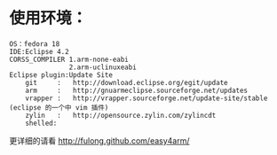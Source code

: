 使用环境：
=====================
	OS：fedora 18
	IDE:Eclipse 4.2
	CORSS_COMPILER 1.arm-none-eabi
				   2.arm-uclinuxeabi
	Eclipse plugin:Update Site
		git		:  	http://download.eclipse.org/egit/update
		arm		:  	http://gnuarmeclipse.sourceforge.net/updates
		vrapper	:	http://vrapper.sourceforge.net/update-site/stable (eclipse 的一个中 vim 插件)
		zylin	:	http://opensource.zylin.com/zylincdt
		shelled:
更详细的请看
http://fulong.github.com/easy4arm/